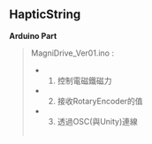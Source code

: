 HapticString
-------------
**Arduino Part**
> MagniDrive_Ver01.ino :
> - 1. 控制電磁鐵磁力
> - 2. 接收RotaryEncoder的值
> - 3. 透過OSC(與Unity)連線
    
    
    
